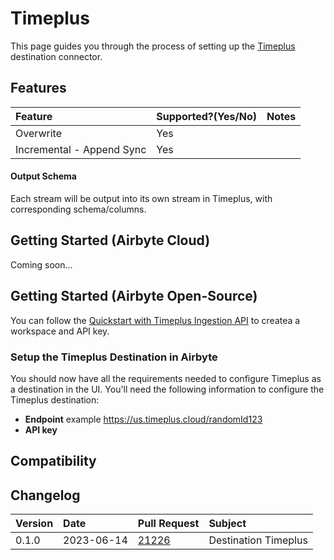 # Timeplus

This page guides you through the process of setting up the [Timeplus](https://timeplus.com) destination connector.

## Features

| Feature | Supported?\(Yes/No\) | Notes |
| :--- | :--- | :--- |
| Overwrite | Yes |  |
| Incremental - Append Sync | Yes |  |


#### Output Schema

Each stream will be output into its own stream in Timeplus, with corresponding schema/columns.
## Getting Started (Airbyte Cloud)
Coming soon...

## Getting Started (Airbyte Open-Source)
You can follow the [Quickstart with Timeplus Ingestion API](https://docs.timeplus.com/quickstart-ingest-api) to createa a workspace and API key.

### Setup the Timeplus Destination in Airbyte

You should now have all the requirements needed to configure Timeplus as a destination in the UI. You'll need the following information to configure the Timeplus destination:

* **Endpoint** example https://us.timeplus.cloud/randomId123
* **API key**

## Compatibility


## Changelog

| Version | Date       | Pull Request                                             | Subject                                         |
|:--------|:-----------|:---------------------------------------------------------|:------------------------------------------------|
| 0.1.0   | 2023-06-14 | [21226](https://github.com/airbytehq/airbyte/pull/21226) | Destination Timeplus                            |

